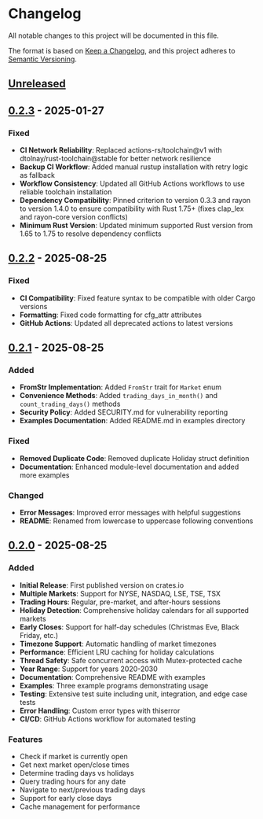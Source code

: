 # Changelog

All notable changes to this project will be documented in this file.

The format is based on [Keep a Changelog](https://keepachangelog.com/en/1.0.0/),
and this project adheres to [Semantic Versioning](https://semver.org/spec/v2.0.0.html).

## [Unreleased]

## [0.2.3] - 2025-01-27

### Fixed
- **CI Network Reliability**: Replaced actions-rs/toolchain@v1 with dtolnay/rust-toolchain@stable for better network resilience
- **Backup CI Workflow**: Added manual rustup installation with retry logic as fallback
- **Workflow Consistency**: Updated all GitHub Actions workflows to use reliable toolchain installation
- **Dependency Compatibility**: Pinned criterion to version 0.3.3 and rayon to version 1.4.0 to ensure compatibility with Rust 1.75+ (fixes clap_lex and rayon-core version conflicts)
- **Minimum Rust Version**: Updated minimum supported Rust version from 1.65 to 1.75 to resolve dependency conflicts

## [0.2.2] - 2025-08-25

### Fixed
- **CI Compatibility**: Fixed feature syntax to be compatible with older Cargo versions
- **Formatting**: Fixed code formatting for cfg_attr attributes
- **GitHub Actions**: Updated all deprecated actions to latest versions

## [0.2.1] - 2025-08-25

### Added
- **FromStr Implementation**: Added `FromStr` trait for `Market` enum
- **Convenience Methods**: Added `trading_days_in_month()` and `count_trading_days()` methods
- **Security Policy**: Added SECURITY.md for vulnerability reporting
- **Examples Documentation**: Added README.md in examples directory

### Fixed
- **Removed Duplicate Code**: Removed duplicate Holiday struct definition
- **Documentation**: Enhanced module-level documentation and added more examples

### Changed
- **Error Messages**: Improved error messages with helpful suggestions
- **README**: Renamed from lowercase to uppercase following conventions

## [0.2.0] - 2025-08-25

### Added
- **Initial Release**: First published version on crates.io
- **Multiple Markets**: Support for NYSE, NASDAQ, LSE, TSE, TSX
- **Trading Hours**: Regular, pre-market, and after-hours sessions
- **Holiday Detection**: Comprehensive holiday calendars for all supported markets
- **Early Closes**: Support for half-day schedules (Christmas Eve, Black Friday, etc.)
- **Timezone Support**: Automatic handling of market timezones
- **Performance**: Efficient LRU caching for holiday calculations
- **Thread Safety**: Safe concurrent access with Mutex-protected cache
- **Year Range**: Support for years 2020-2030
- **Documentation**: Comprehensive README with examples
- **Examples**: Three example programs demonstrating usage
- **Testing**: Extensive test suite including unit, integration, and edge case tests
- **Error Handling**: Custom error types with thiserror
- **CI/CD**: GitHub Actions workflow for automated testing

### Features
- Check if market is currently open
- Get next market open/close times
- Determine trading days vs holidays
- Query trading hours for any date
- Navigate to next/previous trading days
- Support for early close days
- Cache management for performance

[Unreleased]: https://github.com/danjloveless/trading-calendar/compare/v0.2.3...HEAD
[0.2.3]: https://github.com/danjloveless/trading-calendar/compare/v0.2.2...v0.2.3
[0.2.2]: https://github.com/danjloveless/trading-calendar/compare/v0.2.1...v0.2.2
[0.2.1]: https://github.com/danjloveless/trading-calendar/compare/v0.2.0...v0.2.1
[0.2.0]: https://github.com/danjloveless/trading-calendar/releases/tag/v0.2.0
